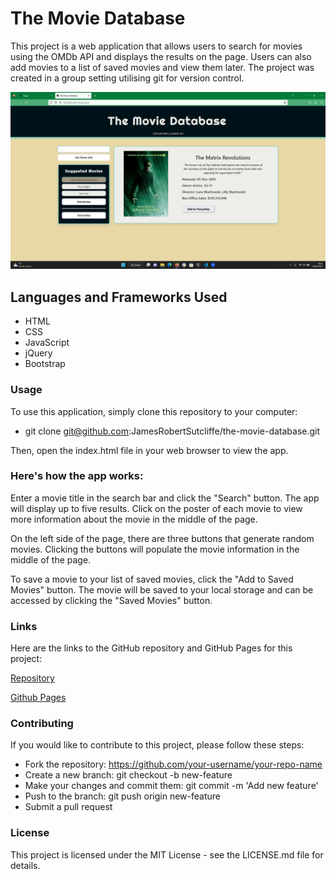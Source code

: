 # The Movie Database
This project is a web application that allows users to search for movies using the OMDb API and displays the results on the page. Users can also add movies to a list of saved movies and view them later. The project was created in a group setting utilising git for version control. 

![movie-database](./assets/images/Screenshot.png)

## Languages and Frameworks Used
* HTML
* CSS
* JavaScript
* jQuery
* Bootstrap

### Usage
To use this application, simply clone this repository to your computer:
* git clone git@github.com:JamesRobertSutcliffe/the-movie-database.git

Then, open the index.html file in your web browser to view the app.

### Here's how the app works:

Enter a movie title in the search bar and click the "Search" button. The app will display up to five results. Click on the poster of each movie to view more information about the movie in the middle of the page.

On the left side of the page, there are three buttons that generate random movies. Clicking the buttons will populate the movie information in the middle of the page.

To save a movie to your list of saved movies, click the "Add to Saved Movies" button. The movie will be saved to your local storage and can be accessed by clicking the "Saved Movies" button.


### Links
Here are the links to the GitHub repository and GitHub Pages for this project:

[Repository](https://github.com/JamesRobertSutcliffe/the-movie-database)

[Github Pages](https://jamesrobertsutcliffe.github.io/the-movie-database/)

### Contributing
If you would like to contribute to this project, please follow these steps:

* Fork the repository: https://github.com/your-username/your-repo-name
* Create a new branch: git checkout -b new-feature
* Make your changes and commit them: git commit -m 'Add new feature'
* Push to the branch: git push origin new-feature
* Submit a pull request


### License
This project is licensed under the MIT License - see the LICENSE.md file for details.
